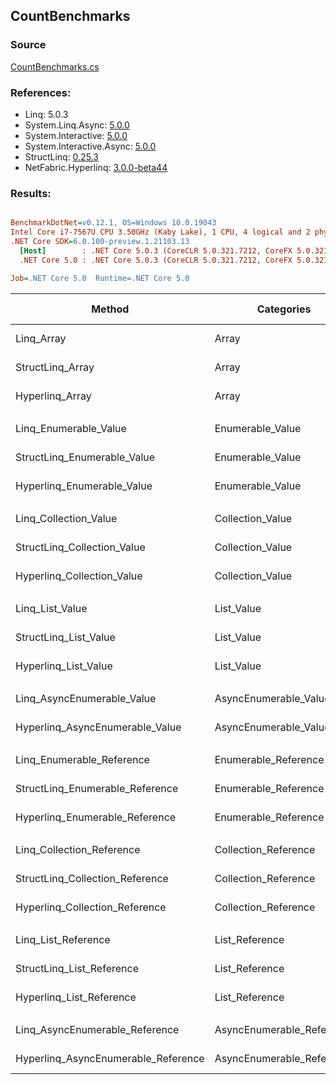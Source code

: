 ﻿## CountBenchmarks

### Source
[CountBenchmarks.cs](../NetFabric.Hyperlinq.Benchmarks/Benchmarks/CountBenchmarks.cs)

### References:
- Linq: 5.0.3
- System.Linq.Async: [5.0.0](https://www.nuget.org/packages/System.Linq.Async/5.0.0)
- System.Interactive: [5.0.0](https://www.nuget.org/packages/System.Interactive/5.0.0)
- System.Interactive.Async: [5.0.0](https://www.nuget.org/packages/System.Interactive.Async/5.0.0)
- StructLinq: [0.25.3](https://www.nuget.org/packages/StructLinq/0.25.3)
- NetFabric.Hyperlinq: [3.0.0-beta44](https://www.nuget.org/packages/NetFabric.Hyperlinq/3.0.0-beta44)

### Results:
``` ini

BenchmarkDotNet=v0.12.1, OS=Windows 10.0.19043
Intel Core i7-7567U CPU 3.50GHz (Kaby Lake), 1 CPU, 4 logical and 2 physical cores
.NET Core SDK=6.0.100-preview.1.21103.13
  [Host]        : .NET Core 5.0.3 (CoreCLR 5.0.321.7212, CoreFX 5.0.321.7212), X64 RyuJIT
  .NET Core 5.0 : .NET Core 5.0.3 (CoreCLR 5.0.321.7212, CoreFX 5.0.321.7212), X64 RyuJIT

Job=.NET Core 5.0  Runtime=.NET Core 5.0  

```
|                              Method |                Categories | Count |          Mean |     Error |    StdDev |  Ratio | RatioSD |  Gen 0 | Gen 1 | Gen 2 | Allocated |
|------------------------------------ |-------------------------- |------ |--------------:|----------:|----------:|-------:|--------:|-------:|------:|------:|----------:|
|                          Linq_Array |                     Array |   100 |     9.3451 ns | 0.0531 ns | 0.0471 ns |   1.00 |    0.00 |      - |     - |     - |         - |
|                    StructLinq_Array |                     Array |   100 |     0.5892 ns | 0.0115 ns | 0.0102 ns |   0.06 |    0.00 |      - |     - |     - |         - |
|                     Hyperlinq_Array |                     Array |   100 |     7.4762 ns | 0.0154 ns | 0.0136 ns |   0.80 |    0.00 |      - |     - |     - |         - |
|                                     |                           |       |               |           |           |        |         |        |       |       |           |
|               Linq_Enumerable_Value |          Enumerable_Value |   100 |   371.9204 ns | 1.3762 ns | 1.2873 ns |   1.00 |    0.00 | 0.0153 |     - |     - |      32 B |
|         StructLinq_Enumerable_Value |          Enumerable_Value |   100 |   598.6976 ns | 3.1483 ns | 2.9449 ns |   1.61 |    0.01 | 0.0153 |     - |     - |      32 B |
|          Hyperlinq_Enumerable_Value |          Enumerable_Value |   100 |   141.0301 ns | 0.3586 ns | 0.3179 ns |   0.38 |    0.00 |      - |     - |     - |         - |
|                                     |                           |       |               |           |           |        |         |        |       |       |           |
|               Linq_Collection_Value |          Collection_Value |   100 |     4.5363 ns | 0.0178 ns | 0.0157 ns |   1.00 |    0.00 |      - |     - |     - |         - |
|         StructLinq_Collection_Value |          Collection_Value |   100 |   598.3502 ns | 2.1699 ns | 1.9236 ns | 131.90 |    0.65 | 0.0153 |     - |     - |      32 B |
|          Hyperlinq_Collection_Value |          Collection_Value |   100 |     7.6839 ns | 0.0158 ns | 0.0140 ns |   1.69 |    0.01 |      - |     - |     - |         - |
|                                     |                           |       |               |           |           |        |         |        |       |       |           |
|                     Linq_List_Value |                List_Value |   100 |     5.2798 ns | 0.0244 ns | 0.0228 ns |   1.00 |    0.00 |      - |     - |     - |         - |
|               StructLinq_List_Value |                List_Value |   100 |     2.7498 ns | 0.0396 ns | 0.0331 ns |   0.52 |    0.01 |      - |     - |     - |         - |
|                Hyperlinq_List_Value |                List_Value |   100 |     1.5510 ns | 0.0117 ns | 0.0104 ns |   0.29 |    0.00 |      - |     - |     - |         - |
|                                     |                           |       |               |           |           |        |         |        |       |       |           |
|          Linq_AsyncEnumerable_Value |     AsyncEnumerable_Value |   100 | 2,063.9368 ns | 6.4213 ns | 5.0133 ns |   1.00 |    0.00 | 0.0191 |     - |     - |      40 B |
|     Hyperlinq_AsyncEnumerable_Value |     AsyncEnumerable_Value |   100 | 1,202.7993 ns | 3.1090 ns | 2.7560 ns |   0.58 |    0.00 |      - |     - |     - |         - |
|                                     |                           |       |               |           |           |        |         |        |       |       |           |
|           Linq_Enumerable_Reference |      Enumerable_Reference |   100 |   265.1278 ns | 0.7708 ns | 0.7210 ns |   1.00 |    0.00 | 0.0153 |     - |     - |      32 B |
|     StructLinq_Enumerable_Reference |      Enumerable_Reference |   100 |   389.1150 ns | 1.3920 ns | 1.2339 ns |   1.47 |    0.01 | 0.0153 |     - |     - |      32 B |
|      Hyperlinq_Enumerable_Reference |      Enumerable_Reference |   100 |   257.5446 ns | 1.0796 ns | 0.9570 ns |   0.97 |    0.01 | 0.0153 |     - |     - |      32 B |
|                                     |                           |       |               |           |           |        |         |        |       |       |           |
|           Linq_Collection_Reference |      Collection_Reference |   100 |     4.5106 ns | 0.0228 ns | 0.0202 ns |   1.00 |    0.00 |      - |     - |     - |         - |
|     StructLinq_Collection_Reference |      Collection_Reference |   100 |   390.2365 ns | 1.4122 ns | 1.1793 ns |  86.50 |    0.47 | 0.0153 |     - |     - |      32 B |
|      Hyperlinq_Collection_Reference |      Collection_Reference |   100 |     1.5762 ns | 0.0077 ns | 0.0065 ns |   0.35 |    0.00 |      - |     - |     - |         - |
|                                     |                           |       |               |           |           |        |         |        |       |       |           |
|                 Linq_List_Reference |            List_Reference |   100 |     5.2694 ns | 0.0240 ns | 0.0212 ns |   1.00 |    0.00 |      - |     - |     - |         - |
|           StructLinq_List_Reference |            List_Reference |   100 |   389.6645 ns | 2.3961 ns | 2.1241 ns |  73.95 |    0.54 | 0.0153 |     - |     - |      32 B |
|            Hyperlinq_List_Reference |            List_Reference |   100 |     1.6639 ns | 0.0215 ns | 0.0168 ns |   0.32 |    0.00 |      - |     - |     - |         - |
|                                     |                           |       |               |           |           |        |         |        |       |       |           |
|      Linq_AsyncEnumerable_Reference | AsyncEnumerable_Reference |   100 | 1,970.4167 ns | 6.2231 ns | 5.8211 ns |   1.00 |    0.00 | 0.0191 |     - |     - |      40 B |
| Hyperlinq_AsyncEnumerable_Reference | AsyncEnumerable_Reference |   100 | 1,811.8537 ns | 2.0555 ns | 1.8222 ns |   0.92 |    0.00 | 0.0191 |     - |     - |      40 B |
